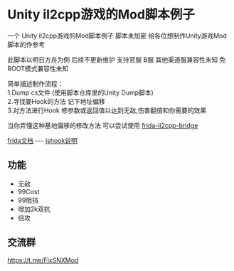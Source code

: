 # Unity il2cpp游戏的Mod脚本例子
一个 Unity il2cpp游戏的Mod脚本例子 脚本未加密 给各位想制作Unity游戏Mod脚本的作参考  
  
此脚本以明日方舟为例 后续不更新维护 支持官服 B服 其他渠道服兼容性未知 免ROOT模式兼容性未知   
  
简单描述制作流程：  
1.Dump cs文件 (使用脚本仓库里的Unity Dump脚本)  
2.寻找要Hook的方法 记下地址偏移  
3.对方法进行Hook 修参数或返回值以达到无敌,伤害翻倍和你需要的效果  

当你弄懂这种基地偏移的修改方法 可以尝试使用 [frida-il2cpp-bridge](https://github.com/vfsfitvnm/frida-il2cpp-bridge)

[frida文档](https://frida.re/docs/javascript-api/) --- [jshook说明](https://github.com/Xposed-Modules-Repo/me.jsonet.jshook#%E9%80%9A%E7%94%A8)

## 功能
* 无敌
* 99Cost
* 99阻挡
* 增加2k双抗
* 倍攻

## 交流群
https://t.me/FlxSNXMod
